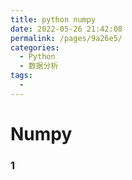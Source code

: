 ```yaml
---
title: python numpy
date: 2022-05-26 21:42:08
permalink: /pages/9a26e5/
categories:
  - Python
  - 数据分析
tags:
  - 
---
```


# Numpy

### 1 
